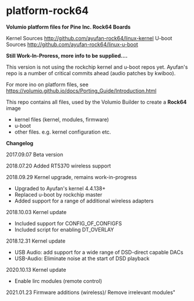 # platform-rock64

**Volumio platform files for Pine Inc. Rock64 Boards**

Kernel Sources
http://github.com/ayufan-rock64/linux-kernel
U-boot Sources
http://github.com/ayufan-rock64/linux-u-boot

**Still Work-In-Proress, more info to be supplied....**

This version is not using the rockchip kernel and u-boot repos yet.
Ayufan's repo is a number of critical commits ahead (audio patches by kwiboo).

For more ino on platform files, see https://volumio.github.io/docs/Porting_Guide/Introduction.html

This repo contains all files, used by the Volumio Builder to create a **Rock64** image

- kernel files (kernel, modules, firmware)
- u-boot
- other files. e.g. kernel configuration etc.

**Changelog**

2017.09.07  Beta version

2018.07.20  Added RT5370 wireless support

2018.09.29  Kernel upgrade, remains work-in-progress

- Upgraded to Ayufan's kernel 4.4.138+
- Replaced u-boot by rockchip master
- Added support for a range of additional wireless adapters

2018.10.03	Kernel update

- Included support for CONFIG_OF_CONFIGFS
- Included script for enabling DT_OVERLAY

2018.12.31	Kernel update

- USB Audio: add support for a wide range of DSD-direct capable DACs
- USB-Audio: Eliminate noise at the start of DSD playback

2020.10.13	Kernel update

- Enable lirc modules (remote control)

2021.01.23  Firmware additions (wireless)/ Remove irrelevant modules"















